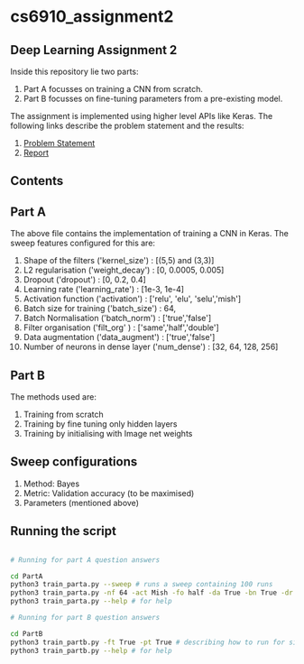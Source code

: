 # cs6910_assignment2

## **Deep Learning Assignment 2**

Inside this repository lie two parts:

1. Part A focusses on training a CNN from scratch.
2. Part B focusses on fine-tuning parameters from a pre-existing model.

The assignment is implemented using higher level APIs like Keras. The following links describe the problem statement and the results:

1. [Problem Statement](https://wandb.ai/sivasankar1234/DA6401/reports/DA6401-Assignment-2--VmlldzoxMjAyNjgyNw)
2. [Report](https://wandb.ai/da24d402-indian-instite-of-technology-madras/DA24D402_DL_2/reports/DA6401-Assignment-2--VmlldzoxMjM2MzYxNw?accessToken=he01sri5jao05aplpvi0x570jao47gef2dwcuine5k62fjn34gzbz5djmsj6uufh)

## Contents

## Part A

The above file contains the implementation of training a CNN in Keras. The sweep features configured for this are:

1. Shape of the filters ('kernel_size') : [(5,5) and (3,3)]
2. L2 regularisation ('weight_decay') : [0, 0.0005, 0.005]
3. Dropout ('dropout') : [0, 0.2, 0.4]
4. Learning rate ('learning_rate') : [1e-3, 1e-4]
5. Activation function ('activation') : ['relu', 'elu', 'selu','mish']
6. Batch size for training ('batch_size') : 64,
7. Batch Normalisation ('batch_norm') : ['true','false']
8. Filter organisation ('filt_org' ) : ['same','half','double']
9. Data augmentation ('data_augment') : ['true','false']
10. Number of neurons in dense layer ('num_dense') : [32, 64, 128, 256]

## Part B

The methods used are:

1. Training from scratch
2. Training by  fine tuning only hidden layers
3. Training by initialising with Image net weights


## Sweep configurations

1. Method: Bayes
2. Metric: Validation accuracy (to be maximised)
3. Parameters (mentioned above)

## Running the script
```bash

# Running for part A question answers

cd PartA
python3 train_parta.py --sweep # runs a sweep containing 100 runs
python3 train_parta.py -nf 64 -act Mish -fo half -da True -bn True -dr 0.45 # describing how to run for a single hyperparameter setup
python3 train_parta.py --help # for help

# Running for part B question answers

cd PartB
python3 train_partb.py -ft True -pt True # describing how to run for single hyperparameter setup
python3 train_partb.py --help # for help

```